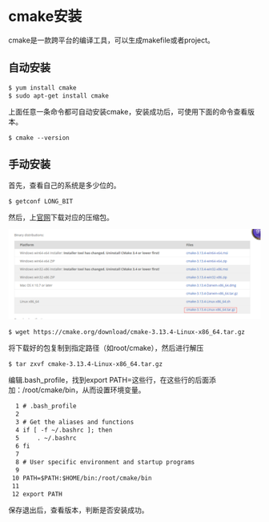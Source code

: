 # cmake安装

cmake是一款跨平台的编译工具，可以生成makefile或者project。

## 自动安装

~~~
$ yum install cmake
$ sudo apt-get install cmake
~~~

上面任意一条命令都可自动安装cmake，安装成功后，可使用下面的命令查看版本。

~~~
$ cmake --version
~~~

## 手动安装

首先，查看自己的系统是多少位的。

~~~
$ getconf LONG_BIT
~~~

然后，上[官网](https://cmake.org/download)下载对应的压缩包。

![fig 1](https://github.com/expectmeeting/SoftwareInstall/blob/master/cmake/fig1.png)

~~~
$ wget https://cmake.org/download/cmake-3.13.4-Linux-x86_64.tar.gz
~~~

将下载好的包复制到指定路径（如root/cmake），然后进行解压

~~~
$ tar zxvf cmake-3.13.4-Linux-x86_64.tar.gz 
~~~

编辑.bash_profile，找到export PATH=这些行，在这些行的后面添加：/root/cmake/bin，从而设置环境变量。

~~~
  1 # .bash_profile
  2
  3 # Get the aliases and functions
  4 if [ -f ~/.bashrc ]; then
  5     . ~/.bashrc
  6 fi
  7
  8 # User specific environment and startup programs
  9
 10 PATH=$PATH:$HOME/bin:/root/cmake/bin
 11
 12 export PATH
~~~

保存退出后，查看版本，判断是否安装成功。
